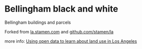 # Bellingham black and white
Bellingham buildings and parcels

Forked from [la.stamen.com](http://la.stamen.com) and [github.com/stamen/la](https:/github.com/stamen/la)

more info: [Using open data to learn about land use in Los Angeles](https://hi.stamen.com/using-open-data-to-learn-about-los-angeles-5b30192a68b0)
